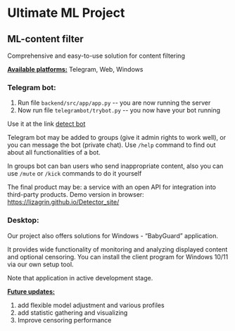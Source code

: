 # Ultimate ML Project

## ML-content filter

Comprehensive and easy-to-use solution for content filtering

<b><ins>Available platforms:</ins></b> Telegram, Web, Windows

### Telegram bot:

1) Run file `backend/src/app/app.py` -- you are now running the server
2) Now run file `telegrambot/trybot.py` -- you now have your bot running

Use it at the link [detect bot](https://t.me/nuddetectbot)

Telegram bot may be added to groups (give it admin rights to work well), or you can message the bot (private chat). 
Use `/help` command to find out about all functionalities of a bot.

In groups bot can ban users who send inappropriate content, also you can use `/mute` or `/kick` commands to do it yourself

The final product may be: a service with an open API for integration into third-party products.
Demo version in browser: https://lizagrin.github.io/Detector_site/

### Desktop:

Our project also offers solutions for Windows - “BabyGuard” application. 

It provides wide functionality of monitoring and analyzing displayed content and optional censoring.
You can install the client program for Windows 10/11 via our own setup tool.

Note that application in active development stage.

<b><ins>Future updates:</b></ins>

1) add flexible model adjustment and various profiles
2) add statistic gathering and visualizing
3) Improve censoring performance
